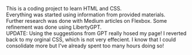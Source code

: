This is a coding project to learn HTML and CSS.  
Everything was started using information from provided materials.  
Further research was done with Medium articles on Flexbox.
Some refinement was done using LibertyGPT.  
UPDATE: Using the suggestions from GPT really hosed my page!  I reverted back to my orginal CSS, which is not very effecient.  I know that I could consolidate more but I've already spent too many hours doing so! 